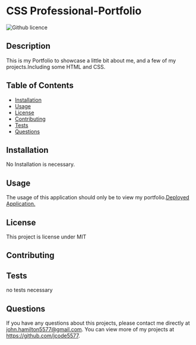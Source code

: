 # CSS Professional-Portfolio
  ![Github licence](http://img.shields.io/badge/license-MIT-blue.svg)
  
  ## Description 
  This is my Portfolio to showcase a little bit about me, and a few of my  projects.Including some HTML and CSS.
  ## Table of Contents
  * [Installation](#installation)
  * [Usage](#usage)
  * [License](#license)
  * [Contributing](#contributing)
  * [Tests](#tests)
  * [Questions](#questions)
  
  ## Installation 
  No Installation is necessary.
  ## Usage 
  The usage of this application should only be to view my portfolio.[Deployed Application.](https://jcode5577.github.io/John-Hamilton-Professional-Portfolio/)
  ## License 
  This project is license under MIT
  ## Contributing 
  
  ## Tests
  no tests necessary
  ## Questions
  If you have any questions about this projects, please contact me directly at john.hamilton5577@gmail.com. You can view more of my projects at https://github.com/jcode5577.
